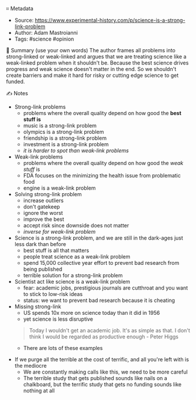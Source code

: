 ⌗ Metadata
- Source: https://www.experimental-history.com/p/science-is-a-strong-link-problem
- Author: Adam Mastroianni
- Tags: #science #opinion

📰 Summary (use your own words)
The author frames all problems into strong-linked or weak-linked and argues that we are treating science like a weak-linked problem when it shouldn't be. Because the best science drives progress and weak science doesn't matter in the end. So we shouldn't create barriers and make it hard for risky or cutting edge science to get funded.

✍️ Notes
- Strong-link problems
	- problems where the overall quality depend on how good the **best stuff is**
	- music is a strong-link problem
	- olympics is a strong-link problem
	- friendship is a strong-link problem
	- investment is a strong-link problem
	- *it is harder to spot than weak-link problems*
- Weak-link problems
	- problems where the overall quality depend on how good the *weak stuff* is
	- FDA focuses on the minimizing the health issue from problematic food
	- engine is a weak-link problem
- Solving strong-link problem
	- increase outliers
	- don't gatekeep
	- ignore the worst
	- improve the best
	- accept risk since downside does not matter
	- *inverse for weak-link problem*
- Science is a strong-link problem, and we are still in the dark-ages just less dark than before
	- best stuff is all that matters
	- people treat science as a weak-link problem
	- spend 15,000 collective year effort to prevent bad research from being published
	- terrible solution for a strong-link problem
- Scientist act like science is a weak-link problem
	- fear: academic jobs, prestigious journals are cutthroat and you want to stick to low-risk ideas
	- status: we want to prevent bad research because it is cheating
- Missing strong-link
	- US spends 10x more on science today than it did in 1956
	- yet science is less disruptive
	> Today I wouldn't get an academic job. It's as simple as that. I don't think I would be regarded as productive enough - Peter Higgs
	* There are lots of these examples
* If we purge all the terrible at the cost of terrific, and all you're left with is the mediocre
	* We are constantly making calls like this, we need to be more careful
	* The terrible study that gets published sounds like nails on a chalkboard, but the terrific study that gets no funding sounds like nothing at all
